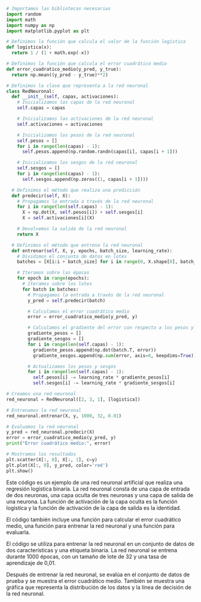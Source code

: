 ```python
# Importamos las bibliotecas necesarias
import random
import math
import numpy as np
import matplotlib.pyplot as plt

# Definimos la función que calcula el valor de la función logística
def logistica(x):
  return 1 / (1 + math.exp(-x))

# Definimos la función que calcula el error cuadrático medio
def error_cuadratico_medio(y_pred, y_true):
  return np.mean((y_pred - y_true)**2)

# Definimos la clase que representa a la red neuronal
class RedNeuronal:
  def __init__(self, capas, activaciones):
    # Inicializamos las capas de la red neuronal
    self.capas = capas

    # Inicializamos las activaciones de la red neuronal
    self.activaciones = activaciones

    # Inicializamos los pesos de la red neuronal
    self.pesos = []
    for i in range(len(capas) - 1):
      self.pesos.append(np.random.randn(capas[i], capas[i + 1]))

    # Inicializamos los sesgos de la red neuronal
    self.sesgos = []
    for i in range(len(capas) - 1):
      self.sesgos.append(np.zeros((1, capas[i + 1])))

  # Definimos el método que realiza una predicción
  def predecir(self, X):
    # Propagamos la entrada a través de la red neuronal
    for i in range(len(self.capas) - 1):
      X = np.dot(X, self.pesos[i]) + self.sesgos[i]
      X = self.activaciones[i](X)

    # Devolvemos la salida de la red neuronal
    return X

  # Definimos el método que entrena la red neuronal
  def entrenar(self, X, y, epochs, batch_size, learning_rate):
    # Dividimos el conjunto de datos en lotes
    batches = [X[i:i + batch_size] for i in range(0, X.shape[0], batch_size)]

    # Iteramos sobre las épocas
    for epoch in range(epochs):
      # Iteramos sobre los lotes
      for batch in batches:
        # Propagamos la entrada a través de la red neuronal
        y_pred = self.predecir(batch)

        # Calculamos el error cuadrático medio
        error = error_cuadratico_medio(y_pred, y)

        # Calculamos el gradiente del error con respecto a los pesos y sesgos
        gradiente_pesos = []
        gradiente_sesgos = []
        for i in range(len(self.capas) - 1):
          gradiente_pesos.append(np.dot(batch.T, error))
          gradiente_sesgos.append(np.sum(error, axis=0, keepdims=True))

        # Actualizamos los pesos y sesgos
        for i in range(len(self.capas) - 1):
          self.pesos[i] -= learning_rate * gradiente_pesos[i]
          self.sesgos[i] -= learning_rate * gradiente_sesgos[i]

# Creamos una red neuronal
red_neuronal = RedNeuronal([2, 3, 1], [logistica])

# Entrenamos la red neuronal
red_neuronal.entrenar(X, y, 1000, 32, 0.01)

# Evaluamos la red neuronal
y_pred = red_neuronal.predecir(X)
error = error_cuadratico_medio(y_pred, y)
print("Error cuadrático medio:", error)

# Mostramos los resultados
plt.scatter(X[:, 0], X[:, 1], c=y)
plt.plot(X[:, 0], y_pred, color='red')
plt.show()
```

Este código es un ejemplo de una red neuronal artificial que realiza una regresión logística binaria. La red neuronal consta de una capa de entrada de dos neuronas, una capa oculta de tres neuronas y una capa de salida de una neurona. La función de activación de la capa oculta es la función logística y la función de activación de la capa de salida es la identidad.

El código también incluye una función para calcular el error cuadrático medio, una función para entrenar la red neuronal y una función para evaluarla.

El código se utiliza para entrenar la red neuronal en un conjunto de datos de dos características y una etiqueta binaria. La red neuronal se entrena durante 1000 épocas, con un tamaño de lote de 32 y una tasa de aprendizaje de 0,01.

Después de entrenar la red neuronal, se evalúa en el conjunto de datos de prueba y se muestra el error cuadrático medio. También se muestra una gráfica que representa la distribución de los datos y la línea de decisión de la red neuronal.